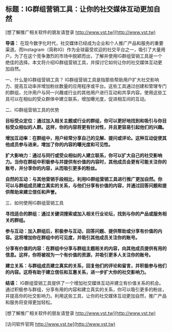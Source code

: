 ## **标题：IG群组营销工具：让你的社交媒体互动更加自然**

[想了解推广相关软件的朋友请登录 http://www.vst.tw](http://www.vst.tw)

**导语：**
在现今数字化时代，社交媒体已经成为企业和个人推广产品和服务的重要渠道。而Instagram（简称IG）作为全球最受欢迎的社交平台之一，吸引了大量用户。为了在这个竞争激烈的市场中脱颖而出，了解并使用IG群组营销工具是一个绝佳的选择。本文将介绍IG群组营销工具，并探讨它如何让你的社交媒体互动更加自然。

一、什么是IG群组营销工具？
IG群组营销工具是指那些帮助用户扩大社交影响力、提高互动率并增加粉丝数量的应用程序或平台。这些工具通过创建和管理专门的群组，允许用户与同一兴趣或行业的其他用户进行互动和共享内容。使用这些工具可以在相似的受众群体中建立联系，增加曝光度，促进相互间的互动。

二、IG群组营销工具的优势

**目标受众定位：通过加入相关主题或行业的群组，你可以更好地找到和吸引与你目标受众相似的人群。这样，你的内容将更有针对性，并且更容易引起他们的兴趣。**

**增加互动率：在群组中，用户经常分享自己的见解、提问或评论。这种互动促使其他成员参与进来，增加了你的内容的曝光度和可见性。**

**扩大影响力：通过与同行或受众相似的人建立联系，你可以扩大自己的社交影响力。当你在群组中积极参与并提供有价值的内容时，其他成员会更有可能关注你的账号，并分享你的内容，从而吸引更多的粉丝。**

**自然的互动：与其他营销手段相比，利用IG群组营销工具进行推广更加自然。你可以与群组成员建立真实的关系，与他们分享有价值的内容，并通过回答问题和提供帮助来建立信任和声誉。**

三、如何使用IG群组营销工具

**寻找适合的群组：通过关键词搜索或加入相关行业论坛，找到与你的产品或服务相关的群组。**

**参与互动：加入群组后，积极参与互动，回答问题、提供帮助或分享有价值的内容。这将增加你在群组中的可见度，并吸引其他成员关注你的账号。**

**分享有价值的内容：在群组中分享与群组主题相关的内容，向其他成员提供有用的信息。这样，你将被视为一个有价值的资源，并吸引更多人关注你的账号。**

**建立关系：与群组成员建立真实的关系，回复他们的评论和留言，并积极参与他们的内容。这将有助于建立信任和互惠关系，进一步扩大你的社交影响力。**

**结语：**
IG群组营销工具提供了一个增加社交媒体互动并建立有价值关系的机会。通过积极参与群组，分享有用的内容和建立真实的关系，你可以吸引更多的粉丝，并提高你的社交影响力。利用这些工具，让你的社交媒体互动更加自然，推广产品和服务将变得更加轻松。

[想了解推广相关软件的朋友请登录 http://www.vst.tw](http://www.vst.tw)


[访问软件官网 http://www.vst.tw](http://www.vst.tw)

